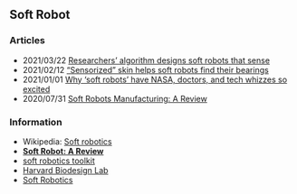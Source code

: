 ## Soft Robot



### Articles
- 2021/03/22 [Researchers’ algorithm designs soft robots that sense](https://news.mit.edu/2021/sensor-soft-robots-placement-0322)
- 2021/02/12 [“Sensorized” skin helps soft robots find their bearings](https://news.mit.edu/2020/sensorized-skin-soft-robots-0213)
- 2021/01/01 [Why ‘soft robots’ have NASA, doctors, and tech whizzes so excited](https://fortune.com/2021/01/01/soft-robots-applications-advantages-surgery/)
- 2020/07/31 [Soft Robots Manufacturing: A Review](https://www.frontiersin.org/articles/10.3389/frobt.2018.00084/full)


### Information
- Wikipedia: [Soft robotics](https://en.wikipedia.org/wiki/Soft_robotics)
- [**Soft Robot: A Review**](https://www.elveflow.com/microfluidic-reviews/general-microfluidics/soft-robot/)
- [soft robotics toolkit](https://softroboticstoolkit.com/)
- [Harvard Biodesign Lab](https://biodesign.seas.harvard.edu/soft-robotics)
- [Soft Robotics](https://www.softroboticsinc.com/)





